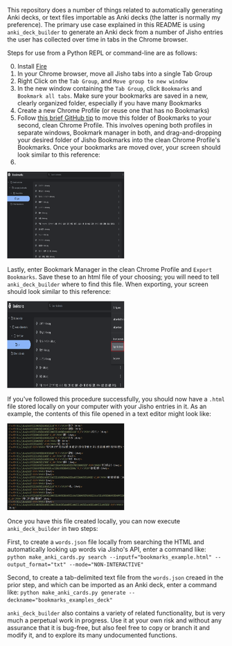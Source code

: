 This repository does a number of things related to automatically generating Anki decks, or text files importable as Anki decks (the latter is normally my preference). The primary use case explained in this README is using `anki_deck_builder` to generate an Anki deck from a number of Jisho entries the user has collected over time in tabs in the Chrome browser.

Steps for use from a Python REPL or command-line are as follows:

0. Install [Fire](https://github.com/google/python-fire)
1. In your Chrome browser, move all Jisho tabs into a single Tab Group
2. Right Click on the `Tab Group`, and `Move group to new window`
3. In the new window containing the `Tab Group`, click `Bookmarks` and `Bookmark all tabs`. Make sure your bookmarks are saved in a new, clearly organized folder, especially if you have many Bookmarks
4. Create a new Chrome Profile (or reuse one that has no Bookmarks)
5. Follow [this brief GitHub tip](https://superuser.com/a/1101380/1255761) to move this folder of Bookmarks to your second, clean Chrome Profile. This involves opening both profiles in separate windows, Bookmark manager in both, and drag-and-dropping your desired folder of Jisho Bookmarks into the clean Chrome Profile's Bookmarks. Once your bookmarks are moved over, your screen should look similar to this reference:
6. 
<img src='.github/images/clean_profile_jisho_bookmarks_example.png' width=270px height=200px>

Lastly, enter Bookmark Manager in the clean Chrome Profile and `Export Bookmarks`. Save these to an html file of your choosing; you will need to tell `anki_deck_builder` where to find this file. When exporting, your screen should look similar to this reference:

<img src='.github/images/how_to_export_bookmarks_example.png' width=270px height=200px>

If you've followed this procedure successfully, you should now have a `.html` file stored locally on your computer with your Jisho entries in it. As an example, the contents of this file opened in a text editor might look like:

<img src='.github/images/exported_jisho_bookmarks_example.png' width=270px height=200px>

Once you have this file created locally, you can now execute `anki_deck_builder` in two steps:

First, to create a `words.json` file locally from searching the HTML and automatically looking up words via Jisho's API, enter a command like:
`python make_anki_cards.py search --inputf="bookmarks_example.html" --output_format="txt" --mode="NON-INTERACTIVE"`

Second, to create a tab-delimited text file from the `words.json` creaed in the prior step, and which can be imported as an Anki deck, enter a command like:
`python make_anki_cards.py generate --deckname="bookmarks_examples_deck"`

`anki_deck_builder` also contains a variety of related functionality, but is very much a perpetual work in progress. Use it at your own risk and without any assurance that it is bug-free, but also feel free to copy or branch it and modify it, and to explore its many undocumented functions.
